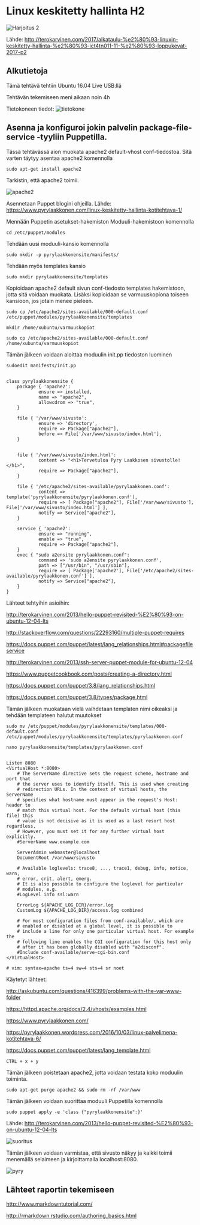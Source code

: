 # Linux keskitetty hallinta H2

![Harjoitus 2](pictures/Selection_009.png)

Lähde: http://terokarvinen.com/2017/aikataulu-%e2%80%93-linuxin-keskitetty-hallinta-%e2%80%93-ict4tn011-11-%e2%80%93-loppukevat-2017-p2

## Alkutietoja
Tämä tehtävä tehtiin Ubuntu 16.04 Live USB:llä

Tehtävän tekemiseen meni aikaan noin 4h

Tietokoneen tiedot:
![tietokone](pictures/ttiedot.png)

## Asenna ja konfiguroi jokin palvelin package-file-service -tyyliin Puppetilla.

Tässä tehtävässä aion muokata apache2 default-vhost conf-tiedostoa. Sitä varten täytyy asentaa apache2 komennolla

	sudo apt-get install apache2

Tarkistin, että apache2 toimii.

![apache2](pictures/apache.png)

Asennetaan Puppet blogini ohjeilla.
Lähde: https://www.pyrylaakkonen.com/linux-keskitetty-hallinta-kotitehtava-1/

Mennään Puppetin asetukset-hakemiston Moduuli-hakemistoon komennolla

	cd /etc/puppet/modules

Tehdään uusi moduuli-kansio komennolla

	sudo mkdir -p pyrylaakkonensite/manifests/

Tehdään myös templates kansio

	sudo mkdir pyrylaakkonensite/templates

Kopioidaan apache2 default sivun conf-tiedosto templates hakemistoon, jotta sitä voidaan muokata. Lisäksi kopioidaan se varmuuskopiona toiseen kansioon, jos jotain menee pieleen.

	sudo cp /etc/apache2/sites-available/000-default.conf /etc/puppet/modules/pyrylaakkonensite/templates

	mkdir /home/xubuntu/varmuuskopiot

	sudo cp /etc/apache2/sites-available/000-default.conf /home/xubuntu/varmuuskopiot 

Tämän jälkeen voidaan aloittaa moduulin init.pp tiedoston luominen

	sudoedit manifests/init.pp

	
	class pyrylaakkonensite {
        package { 'apache2':
                ensure => installed,
                name => "apache2",
                allowcdrom => "true",
        }

        file { '/var/www/sivusto':
                ensure => 'directory',
                require => Package["apache2"],
                before => File['/var/www/sivusto/index.html'],
        }


        file { '/var/www/sivusto/index.html':
                content => "<h1>Tervetuloa Pyry Laakkosen sivustolle!</h1>",
                require => Package["apache2"],
        }

        file { '/etc/apache2/sites-available/pyrylaakkonen.conf':
                content => template('pyrylaakkonensite/pyrylaakkonen.conf'),
                require => [ Package["apache2"], File['/var/www/sivusto'], File['/var/www/sivusto/index.html'] ],
                notify => Service["apache2"],
        }

        service { 'apache2':
                ensure => "running",
                enable => "true",
                require => Package["apache2"],
        }
        exec { "sudo a2ensite pyrylaakkonen.conf":
                command => 'sudo a2ensite pyrylaakkonen.conf',
                path => ["/usr/bin", "/usr/sbin"],
                require => [ Package['apache2'], File['/etc/apache2/sites-available/pyrylaakkonen.conf'] ],
                notify => Service["apache2"],
        }
	}

Lähteet tehtyihin asioihin: 

http://terokarvinen.com/2013/hello-puppet-revisited-%E2%80%93-on-ubuntu-12-04-lts

http://stackoverflow.com/questions/22293160/multiple-puppet-requires

https://docs.puppet.com/puppet/latest/lang_relationships.html#packagefileservice

http://terokarvinen.com/2013/ssh-server-puppet-module-for-ubuntu-12-04

https://www.puppetcookbook.com/posts/creating-a-directory.html

https://docs.puppet.com/puppet/3.8/lang_relationships.html

https://docs.puppet.com/puppet/3.8/types/package.html


Tämän jälkeen muokataan vielä vaihdetaan templaten nimi oikeaksi ja tehdään templateen halutut muutokset

	sudo mv /etc/puppet/modules/pyrylaakkonensite/templates/000-default.conf /etc/puppet/modules/pyrylaakkonensite/templates/pyrylaakkonen.conf

	nano pyrylaakkonensite/templates/pyrylaakkonen.conf


	Listen 8080
	<VirtualHost *:8080>
        # The ServerName directive sets the request scheme, hostname and port that
        # the server uses to identify itself. This is used when creating
        # redirection URLs. In the context of virtual hosts, the ServerName
        # specifies what hostname must appear in the request's Host: header to
        # match this virtual host. For the default virtual host (this file) this
        # value is not decisive as it is used as a last resort host regardless.
        # However, you must set it for any further virtual host explicitly.
        #ServerName www.example.com

        ServerAdmin webmaster@localhost
        DocumentRoot /var/www/sivusto

        # Available loglevels: trace8, ..., trace1, debug, info, notice, warn,
        # error, crit, alert, emerg.
        # It is also possible to configure the loglevel for particular
        # modules, e.g.
        #LogLevel info ssl:warn

        ErrorLog ${APACHE_LOG_DIR}/error.log
        CustomLog ${APACHE_LOG_DIR}/access.log combined

        # For most configuration files from conf-available/, which are
        # enabled or disabled at a global level, it is possible to
        # include a line for only one particular virtual host. For example the
        # following line enables the CGI configuration for this host only
        # after it has been globally disabled with "a2disconf".
        #Include conf-available/serve-cgi-bin.conf
	</VirtualHost>

	# vim: syntax=apache ts=4 sw=4 sts=4 sr noet

Käytetyt lähteet:

http://askubuntu.com/questions/416399/problems-with-the-var-www-folder

https://httpd.apache.org/docs/2.4/vhosts/examples.html

https://www.pyrylaakkonen.com/

https://pyrylaakkonen.wordpress.com/2016/10/03/linux-palvelimena-kotitehtava-6/

https://docs.puppet.com/puppet/latest/lang_template.html

	CTRL + x + y


Tämän jälkeen poistetaan apache2, jotta voidaan testata koko moduulin toiminta.

	sudo apt-get purge apache2 && sudo rm -rf /var/www

Tämän jälkeen voidaan suorittaa moduuli Puppetilla komennolla

	sudo puppet apply -e 'class {"pyrylaakkonensite":}'

Lähde: http://terokarvinen.com/2013/hello-puppet-revisited-%E2%80%93-on-ubuntu-12-04-lts


![suoritus](pictures/suoritus.png)

Tämän jälkeen voidaan varmistaa, että sivusto näkyy ja kaikki toimii menemällä selaimeen ja kirjoittamalla localhost:8080.

![pyry](pictures/pyry.png)

## Lähteet raportin tekemiseen

http://www.markdowntutorial.com/

http://rmarkdown.rstudio.com/authoring_basics.html



